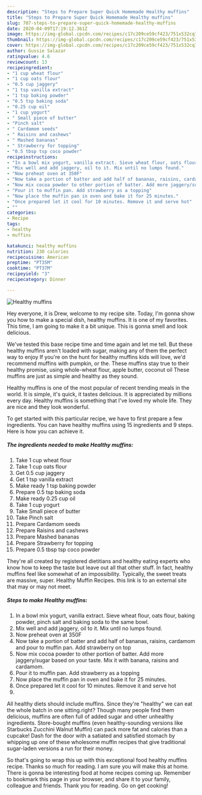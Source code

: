 ```yaml
---
description: "Steps to Prepare Super Quick Homemade Healthy muffins"
title: "Steps to Prepare Super Quick Homemade Healthy muffins"
slug: 707-steps-to-prepare-super-quick-homemade-healthy-muffins
date: 2020-04-09T17:19:12.361Z
image: https://img-global.cpcdn.com/recipes/c17c209ce59cf423/751x532cq70/healthy-muffins-recipe-main-photo.jpg
thumbnail: https://img-global.cpcdn.com/recipes/c17c209ce59cf423/751x532cq70/healthy-muffins-recipe-main-photo.jpg
cover: https://img-global.cpcdn.com/recipes/c17c209ce59cf423/751x532cq70/healthy-muffins-recipe-main-photo.jpg
author: Gussie Salazar
ratingvalue: 4.6
reviewcount: 13
recipeingredient:
- "1 cup wheat flour"
- "1 cup oats flour"
- "0.5 cup jaggery"
- "1 tsp vanilla extract"
- "1 tsp baking powder"
- "0.5 tsp baking soda"
- "0.25 cup oil"
- "1 cup yogurt"
- " Small piece of butter"
- "Pinch salt"
- " Cardamom seeds"
- " Raisins and cashews"
- " Mashed bananas"
- " Strawberry for topping"
- "0.5 tbsp tsp coco powder"
recipeinstructions:
- "In a bowl mix yogurt, vanilla extract. Sieve wheat flour, oats flour, baking powder, pinch salt and baking soda to the same bowl."
- "Mix well and add jaggery, oil to it. Mix until no lumps found."
- "Now preheat oven at 350F"
- "Now take a portion of batter and add half of bananas, raisins, cardamom and pour to muffin pan. Add strawberry on top"
- "Now mix cocoa powder to other portion of batter. Add more jaggery/sugar based on your taste. Mix it with banana, raisins and cardamom."
- "Pour it to muffin pan. Add strawberry as a topping"
- "Now place the muffin pan in oven and bake it for 25 minutes."
- "Once prepared let it cool for 10 minutes. Remove it and serve hot"
- ""
categories:
- Recipe
tags:
- healthy
- muffins

katakunci: healthy muffins 
nutrition: 230 calories
recipecuisine: American
preptime: "PT35M"
cooktime: "PT37M"
recipeyield: "3"
recipecategory: Dinner

---
```



![Healthy muffins](https://img-global.cpcdn.com/recipes/c17c209ce59cf423/751x532cq70/healthy-muffins-recipe-main-photo.jpg)

Hey everyone, it is Drew, welcome to my recipe site. Today, I'm gonna show you how to make a special dish, healthy muffins. It is one of my favorites. This time, I am going to make it a bit unique. This is gonna smell and look delicious.

We&#39;ve tested this base recipe time and time again and let me tell. But these healthy muffins aren&#39;t loaded with sugar, making any of them the perfect way to enjoy If you&#39;re on the hunt for healthy muffins kids will love, we&#39;d recommend muffins with pumpkin, or the. These muffins stay true to their healthy promise, using whole-wheat flour, apple butter, coconut oil These muffins are just as simple and healthy as they sound.

Healthy muffins is one of the most popular of recent trending meals in the world. It is simple, it's quick, it tastes delicious. It is appreciated by millions every day. Healthy muffins is something that I've loved my whole life. They are nice and they look wonderful.


To get started with this particular recipe, we have to first prepare a few ingredients. You can have healthy muffins using 15 ingredients and 9 steps. Here is how you can achieve it.

<!--inarticleads1-->

##### The ingredients needed to make Healthy muffins:

1. Take 1 cup wheat flour
1. Take 1 cup oats flour
1. Get 0.5 cup jaggery
1. Get 1 tsp vanilla extract
1. Make ready 1 tsp baking powder
1. Prepare 0.5 tsp baking soda
1. Make ready 0.25 cup oil
1. Take 1 cup yogurt
1. Take  Small piece of butter
1. Take Pinch salt
1. Prepare  Cardamom seeds
1. Prepare  Raisins and cashews
1. Prepare  Mashed bananas
1. Prepare  Strawberry for topping
1. Prepare 0.5 tbsp tsp coco powder


They&#39;re all created by registered dietitians and healthy eating experts who know how to keep the taste but leave out all that other stuff. In fact, healthy muffins feel like somewhat of an impossibility. Typically, the sweet treats are massive, super. Healthy Muffin Recipes. this link is to an external site that may or may not meet. 

<!--inarticleads2-->

##### Steps to make Healthy muffins:

1. In a bowl mix yogurt, vanilla extract. Sieve wheat flour, oats flour, baking powder, pinch salt and baking soda to the same bowl.
1. Mix well and add jaggery, oil to it. Mix until no lumps found.
1. Now preheat oven at 350F
1. Now take a portion of batter and add half of bananas, raisins, cardamom and pour to muffin pan. Add strawberry on top
1. Now mix cocoa powder to other portion of batter. Add more jaggery/sugar based on your taste. Mix it with banana, raisins and cardamom.
1. Pour it to muffin pan. Add strawberry as a topping
1. Now place the muffin pan in oven and bake it for 25 minutes.
1. Once prepared let it cool for 10 minutes. Remove it and serve hot
1. 


All healthy diets should include muffins. Since they&#39;re &#34;healthy&#34; we can eat the whole batch in one sitting.right? Though many people find them delicious, muffins are often full of added sugar and other unhealthy ingredients. Store-bought muffins (even healthy-sounding versions like Starbucks Zucchini Walnut Muffin) can pack more fat and calories than a cupcake! Dash for the door with a satiated and satisfied stomach by whipping up one of these wholesome muffin recipes that give traditional sugar-laden versions a run for their money. 

So that's going to wrap this up with this exceptional food healthy muffins recipe. Thanks so much for reading. I am sure you will make this at home. There is gonna be interesting food at home recipes coming up. Remember to bookmark this page in your browser, and share it to your family, colleague and friends. Thank you for reading. Go on get cooking!
